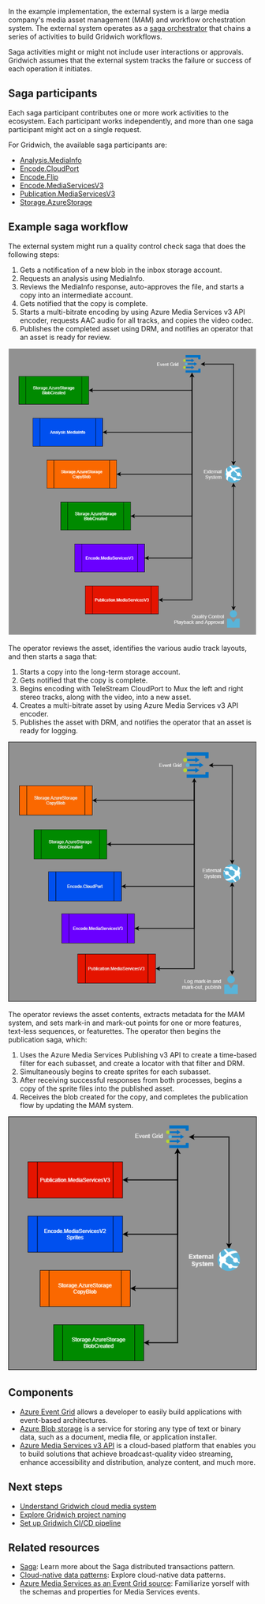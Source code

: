 In the example implementation, the external system is a large media company's media asset management (MAM) and workflow orchestration system. The external system operates as a [saga orchestrator](https://microservices.io/patterns/data/saga.html) that chains a series of activities to build Gridwich workflows.

Saga activities might or might not include user interactions or approvals. Gridwich assumes that the external system tracks the failure or success of each operation it initiates.

## Saga participants

Each saga participant contributes one or more work activities to the ecosystem. Each participant works independently, and more than one saga participant might act on a single request.

For Gridwich, the available saga participants are:

- [Analysis.MediaInfo](https://github.com/mspnp/gridwich/blob/main/src/Gridwich.SagaParticipants.Analysis.MediaInfo/)
- [Encode.CloudPort](https://github.com/mspnp/gridwich/blob/main/src/Gridwich.SagaParticipants.Encode.CloudPort/)
- [Encode.Flip](https://github.com/mspnp/gridwich/blob/main/src/Gridwich.SagaParticipants.Encode.Flip/)
- [Encode.MediaServicesV3](https://github.com/mspnp/gridwich/blob/main/src/Gridwich.SagaParticipants.Encode.MediaServicesV3/)
- [Publication.MediaServicesV3](https://github.com/mspnp/gridwich/blob/main/src/Gridwich.SagaParticipants.Publication.MediaServicesV3/)
- [Storage.AzureStorage](https://github.com/mspnp/gridwich/blob/main/src/Gridwich.SagaParticipants.Storage.AzureStorage/)

## Example saga workflow

The external system might run a quality control check saga that does the following steps:

1. Gets a notification of a new blob in the inbox storage account.
1. Requests an analysis using MediaInfo.
1. Reviews the MediaInfo response, auto-approves the file, and starts a copy into an intermediate account.
1. Gets notified that the copy is complete.
1. Starts a multi-bitrate encoding by using Azure Media Services v3 API encoder, requests AAC audio for all tracks, and copies the video codec.
1. Publishes the completed asset using DRM, and notifies an operator that an asset is ready for review.

![Diagram showing a quality control check saga.](media/quality-control-saga.png)

The operator reviews the asset, identifies the various audio track layouts, and then starts a saga that:

 1. Starts a copy into the long-term storage account.
 1. Gets notified that the copy is complete.
 1. Begins encoding with TeleStream CloudPort to Mux the left and right stereo tracks, along with the video, into a new asset.
 1. Creates a multi-bitrate asset by using Azure Media Services v3 API encoder.
 1. Publishes the asset with DRM, and notifies the operator that an asset is ready for logging.

![Diagram showing an asset creation saga.](media/logging-saga.png)

The operator reviews the asset contents, extracts metadata for the MAM system, and sets mark-in and mark-out points for one or more features, text-less sequences, or featurettes. The operator then begins the publication saga, which:

 1. Uses the Azure Media Services Publishing v3 API to create a time-based filter for each subasset, and create a locator with that filter and DRM.
 1. Simultaneously begins to create sprites for each subasset.
 1. After receiving successful responses from both processes, begins a copy of the sprite files into the published asset.
 1. Receives the blob created for the copy, and completes the publication flow by updating the MAM system.

![Diagram showing an asset publication saga.](media/publication-saga.png)

## Components

- [Azure Event Grid](/azure/event-grid/overview) allows a developer to easily build applications with event-based architectures.
- [Azure Blob storage](/azure/storage/common/storage-quickstart-create-account) is a service for storing any type of text or binary data, such as a document, media file, or application installer.
- [Azure Media Services v3 API](/azure/media-services/latest/media-services-overview) is a cloud-based platform that enables you to build solutions that achieve broadcast-quality video streaming, enhance accessibility and distribution, analyze content, and much more.

## Next steps

- [Understand Gridwich cloud media system](gridwich-architecture.yml)
- [Explore Gridwich project naming](gridwich-project-names.yml)
- [Set up Gridwich CI/CD pipeline](gridwich-cicd.yml)

## Related resources

- [Saga](/azure/architecture/reference-architectures/saga/saga): Learn more about the Saga distributed transactions pattern.
- [Cloud-native data patterns](/dotnet/architecture/cloud-native/distributed-data): Explore cloud-native data patterns.
- [Azure Media Services as an Event Grid source](/azure/event-grid/event-schema-media-services?tabs=event-grid-event-schema): Familiarize yorself with the schemas and properties for Media Services events.